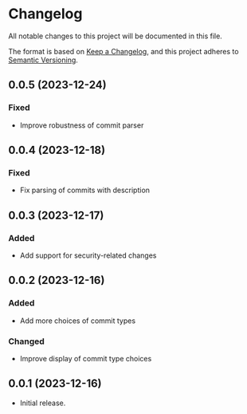 # Changelog

All notable changes to this project will be documented in this file.

The format is based on [Keep a Changelog](https://keepachangelog.com/en/1.0.0/),
and this project adheres to [Semantic Versioning](https://semver.org/spec/v2.0.0.html).

## 0.0.5 (2023-12-24)

### Fixed

- Improve robustness of commit parser

## 0.0.4 (2023-12-18)

### Fixed

- Fix parsing of commits with description

## 0.0.3 (2023-12-17)

### Added

- Add support for security-related changes

## 0.0.2 (2023-12-16)

### Added

- Add more choices of commit types

### Changed

- Improve display of commit type choices

## 0.0.1 (2023-12-16)

- Initial release.
